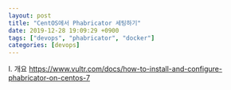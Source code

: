 ```yaml
---
layout: post
title: "CentOS에서 Phabricator 세팅하기"
date: 2019-12-28 19:09:29 +0900
tags: ["devops", "phabricator", "docker"]
categories: [devops]
---
```


I. 개요
https://www.vultr.com/docs/how-to-install-and-configure-phabricator-on-centos-7